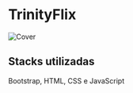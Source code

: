 
# TrinityFlix

![Cover](https://trinityflix.thetrinityweb.com.br/assets/img/git-cover.png)


## Stacks utilizadas

Bootstrap, HTML, CSS e JavaScript
